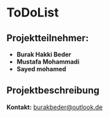 # ToDoList

## Projektteilnehmer:


- **Burak Hakki Beder**
- **Mustafa Mohammadi**
- **Sayed mohamed**

## Projektbeschreibung




**Kontakt:** <burakbeder@outlook.de>
